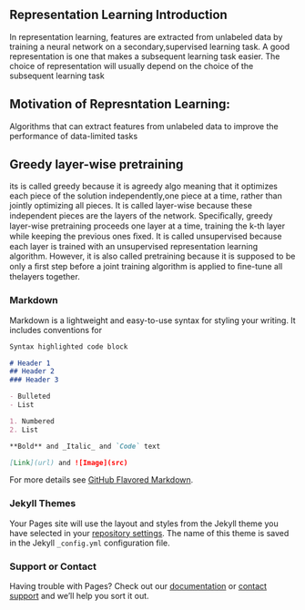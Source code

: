## Representation Learning Introduction
In representation learning, features are extracted from unlabeled data by training a neural network on a secondary,supervised learning task.
A good representation is one that makes a subsequent learning task easier. The choice of representation will usually depend on the choice of the subsequent learning task
## Motivation of Represntation Learning:
Algorithms that can extract features from unlabeled data to improve the performance of data-limited tasks 

## Greedy layer-wise pretraining
its is called greedy because it is agreedy algo meaning that it optimizes each piece of the solution independently,one piece at a time, rather than jointly optimizing all pieces. It is called layer-wise because these independent pieces are the layers of the network. Speciﬁcally, greedy layer-wise pretraining proceeds one layer at a time, training the k-th layer while keeping the previous ones ﬁxed. It is called unsupervised because each layer is trained with an unsupervised representation learning algorithm. However, it is also called pretraining because it is supposed to be only a ﬁrst step before a joint training algorithm is applied to ﬁne-tune all thelayers together.


### Markdown

Markdown is a lightweight and easy-to-use syntax for styling your writing. It includes conventions for

```markdown
Syntax highlighted code block

# Header 1
## Header 2
### Header 3

- Bulleted
- List

1. Numbered
2. List

**Bold** and _Italic_ and `Code` text

[Link](url) and ![Image](src)
```

For more details see [GitHub Flavored Markdown](https://guides.github.com/features/mastering-markdown/).

### Jekyll Themes

Your Pages site will use the layout and styles from the Jekyll theme you have selected in your [repository settings](https://github.com/rohit46666/Rohit-Chaudhary.github.io/settings). The name of this theme is saved in the Jekyll `_config.yml` configuration file.

### Support or Contact

Having trouble with Pages? Check out our [documentation](https://help.github.com/categories/github-pages-basics/) or [contact support](https://github.com/contact) and we’ll help you sort it out.
